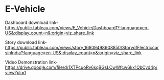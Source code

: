 # E-Vehicle


Dashboard download link-https://public.tableau.com/views/E_Vehicle/Dashboard1?:language=en-US&:display_count=n&:origin=viz_share_link

Story download link-https://public.tableau.com/views/story_16809498908850/StoryofElectriccarsinIndia?:language=en-US&:display_count=n&:origin=viz_share_link

Video Demonstration link-https://drive.google.com/file/d/1XTPcuoRv6sqBGsLCwWfcw6kx1QbCyd4p/view?pli=1
